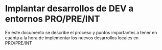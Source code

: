 # Implantar desarrollos de DEV a entornos PRO/PRE/INT

En este documento se describe el proceso y puntos importantes a tener en cuanta a la hora de implementar los nuevos desarrollos locales en PRO/PRE/INT